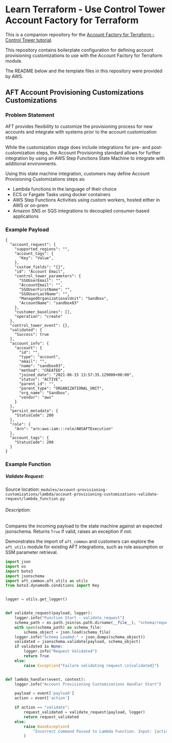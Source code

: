 # Learn Terraform - Use Control Tower Account Factory for Terraform

This is a companion repository for the [Account Factory for Terraform - Control Tower 
tutorial](https://github.com/ilhamkabir/aft-control-tower).

This repository contains boilerplate configuration for defining account
provisioning customizations to use with the Account Factory for Terraform
module. 

The README below and the template files in this repository were
provided by AWS.

## AFT Account Provisioning Customizations Customizations

### Problem Statement

AFT provides flexibility to customize the provisioning process for new accounts and integrate with systems prior to the account customization stage.

While the customization stage does include integrations for pre- and post-
customization steps, the Account Provisioning standard allows for further
integration by using an AWS Step Functions State Machine to integrate with
additional environments.

Using this state machine integration, customers may define Account Provisioning
Customizations steps as:

* Lambda functions in the language of their choice
* ECS or Fargate Tasks using docker containers
* AWS Step Functions Activities using custom workers, hosted either in AWS or on-prem
* Amazon SNS or SQS integrations to decoupled consumer-based applications

### Example Payload

```
{
  "account_request": {
    "supported_regions": "",
    "account_tags": {
      "Key": "Value",
    },
    "custom_fields": "{}",
    "id": "Account Email",
    "control_tower_parameters": {
      "SSOUserEmail": "",
      "AccountEmail": "",
      "SSOUserFirstName": "",
      "SSOUserLastName": "",
      "ManagedOrganizationalUnit": "Sandbox",
      "AccountName": "sandbox03"
    },
    "customer_baselines": [],
    "operation": "create"
  },
  "control_tower_event": {},
  "validated": {
    "Success": true
  },
  "account_info": {
    "account": {
      "id": "",
      "type": "account",
      "email": "",
      "name": "sandbox03",
      "method": "CREATED",
      "joined_date": "2021-06-15 13:57:35.129000+00:00",
      "status": "ACTIVE",
      "parent_id": "",
      "parent_type": "ORGANIZATIONAL_UNIT",
      "org_name": "Sandbox",
      "vendor": "aws"
    }
  },
  "persist_metadata": {
    "StatusCode": 200
  },
  "role": {
    "Arn": "arn:aws:iam:::role/AWSAFTExecution"
  },
  "account_tags": {
    "StatusCode": 200
  }
}
```


### Example Function

##### Validate Request:

Source location: `modules/account-provisioning-customizations/lambda/account-provisioning-customizations-validate-request/lambda_function.py`

###### Description:

Compares the incoming payload to the state machine against an expected
jsonschema. Returns `True` if valid, raises an exception if not.

Demonstrates the import of `aft_common` and customers can explore the `aft_utils` module for existing AFT integrations, such as role assumption or SSM parameter retrieval.

```python
import json
import os
import boto3
import jsonschema
import aft_common.aft_utils as utils
from boto3.dynamodb.conditions import Key


logger = utils.get_logger()


def validate_request(payload, logger):
    logger.info("Function Start - validate_request")
    schema_path = os.path.join(os.path.dirname(__file__), "schema/request_schema.json")
    with open(schema_path) as schema_file:
        schema_object = json.load(schema_file)
    logger.info("Schema Loaded:" + json.dumps(schema_object))
    validated = jsonschema.validate(payload, schema_object)
    if validated is None:
        logger.info("Request Validated")
        return True
    else:
        raise Exception("Failure validating request.\n{validated}")


def lambda_handler(event, context):
    logger.info("Account Provisioning Customizations Handler Start")

    payload = event['payload']
    action = event['action']

    if action == "validate":
        request_validated = validate_request(payload, logger)
        return request_validated
    else:
        raise BaseException(
            "Incorrect Command Passed to Lambda Function. Input: {action}. Expected: 'validate'"
        )

```

